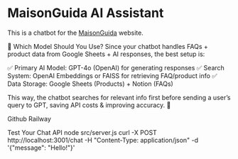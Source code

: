 # MaisonGuida AI Assistant

This is a chatbot for the [MaisonGuida](https://maisonguida.com) website.

🚀 Which Model Should You Use?
Since your chatbot handles FAQs + product data from Google Sheets + AI responses, the best setup is:

✅ Primary AI Model: GPT-4o (OpenAI) for generating responses
✅ Search System: OpenAI Embeddings or FAISS for retrieving FAQ/product info
✅ Data Storage: Google Sheets (Products) + Notion (FAQs)

This way, the chatbot searches for relevant info first before sending a user’s query to GPT, saving API costs & improving accuracy. 🚀

Github
Railway

Test Your Chat API
node src/server.js
curl -X POST http://localhost:3001/chat -H "Content-Type: application/json" -d '{"message": "Hello!"}'
